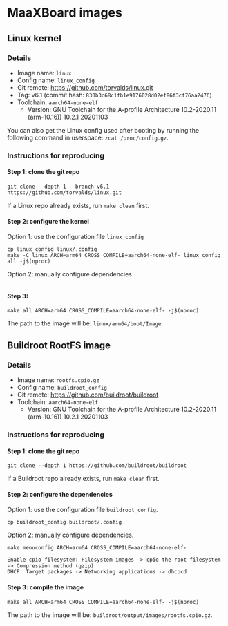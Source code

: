 <!--
     Copyright 2024, UNSW
     SPDX-License-Identifier: CC-BY-SA-4.0
-->

# MaaXBoard images

## Linux kernel

### Details
* Image name: `linux`
* Config name: `linux_config`
* Git remote: https://github.com/torvalds/linux.git
* Tag: v6.1 (commit hash: `830b3c68c1fb1e9176028d02ef86f3cf76aa2476`)
* Toolchain: `aarch64-none-elf`
    * Version: GNU Toolchain for the A-profile Architecture 10.2-2020.11 (arm-10.16)) 10.2.1 20201103

You can also get the Linux config used after booting by running the following
command in userspace: `zcat /proc/config.gz`.

### Instructions for reproducing

#### Step 1: clone the git repo

```
git clone --depth 1 --branch v6.1 https://github.com/torvalds/linux.git
```

If a Linux repo already exists, run `make clean` first.

#### Step 2: configure the kernel

Option 1: use the configuration file `linux_config`

```
cp linux_config linux/.config
make -C linux ARCH=arm64 CROSS_COMPILE=aarch64-none-elf- linux_config all -j$(nproc)
```

Option 2: manually configure dependencies

```

```

#### Step 3: 

```
make all ARCH=arm64 CROSS_COMPILE=aarch64-none-elf- -j$(nproc)
```

The path to the image will be: `linux/arm64/boot/Image`.

## Buildroot RootFS image

### Details
* Image name: `rootfs.cpio.gz`
* Config name: `buildroot_config`
* Git remote: https://github.com/buildroot/buildroot
* Toolchain: `aarch64-none-elf`
    * Version: GNU Toolchain for the A-profile Architecture 10.2-2020.11 (arm-10.16)) 10.2.1 20201103
    
### Instructions for reproducing

#### Step 1: clone the git repo
```
git clone --depth 1 https://github.com/buildroot/buildroot
```

If a Buildroot repo already exists, run `make clean` first.

#### Step 2: configure the dependencies

Option 1: use the configuration file `buildroot_config`.

```
cp buildroot_config buildroot/.config
```

Option 2: manually configure dependencies.

```
make menuconfig ARCH=arm64 CROSS_COMPILE=aarch64-none-elf-

Enable cpio filesystem: Filesystem images -> cpio the root filesystem -> Compression method (gzip)
DHCP: Target packages -> Networking applications -> dhcpcd
```

#### Step 3: compile the image

```
make all ARCH=arm64 CROSS_COMPILE=aarch64-none-elf- -j$(nproc)
```

The path to the image will be: `buildroot/output/images/rootfs.cpio.gz`.
